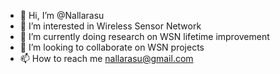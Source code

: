 - 👋 Hi, I’m @Nallarasu
- 👀 I’m interested in Wireless Sensor Network
- 🌱 I’m currently doing research on WSN lifetime improvement
- 💞️ I’m looking to collaborate on WSN projects
- 📫 How to reach me nallarasu@gmail.com

<!---
Nallarasu/Nallarasu is a ✨ special ✨ repository because its `README.md` (this file) appears on your GitHub profile.
You can click the Preview link to take a look at your changes.
--->
